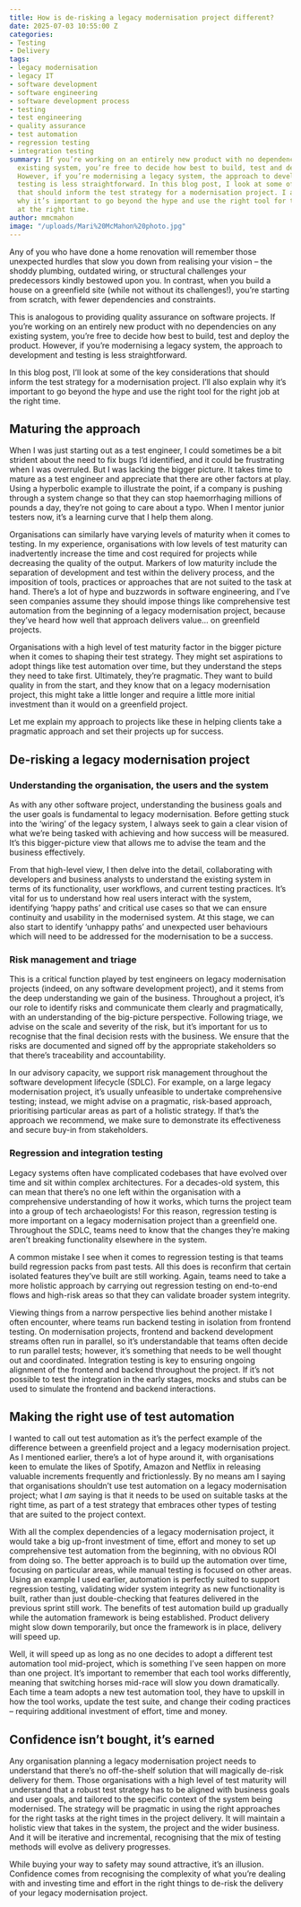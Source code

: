 ```yaml
---
title: How is de-risking a legacy modernisation project different?
date: 2025-07-03 10:55:00 Z
categories:
- Testing
- Delivery
tags:
- legacy modernisation
- legacy IT
- software development
- software engineering
- software development process
- testing
- test engineering
- quality assurance
- test automation
- regression testing
- integration testing
summary: If you’re working on an entirely new product with no dependencies on any
  existing system, you’re free to decide how best to build, test and deploy the product.
  However, if you’re modernising a legacy system, the approach to development and
  testing is less straightforward. In this blog post, I look at some of the key considerations
  that should inform the test strategy for a modernisation project. I also explain
  why it’s important to go beyond the hype and use the right tool for the right job
  at the right time.
author: mmcmahon
image: "/uploads/Mari%20McMahon%20photo.jpg"
---
```


Any of you who have done a home renovation will remember those unexpected hurdles that slow you down from realising your vision – the shoddy plumbing, outdated wiring, or structural challenges your predecessors kindly bestowed upon you. In contrast, when you build a house on a greenfield site (while not without its challenges!), you’re starting from scratch, with fewer dependencies and constraints.

This is analogous to providing quality assurance on software projects. If you’re working on an entirely new product with no dependencies on any existing system, you’re free to decide how best to build, test and deploy the product. However, if you’re modernising a legacy system, the approach to development and testing is less straightforward.

In this blog post, I’ll look at some of the key considerations that should inform the test strategy for a modernisation project. I’ll also explain why it’s important to go beyond the hype and use the right tool for the right job at the right time.

## Maturing the approach

When I was just starting out as a test engineer, I could sometimes be a bit strident about the need to fix bugs I’d identified, and it could be frustrating when I was overruled. But I was lacking the bigger picture. It takes time to mature as a test engineer and appreciate that there are other factors at play. Using a hyperbolic example to illustrate the point, if a company is pushing through a system change so that they can stop haemorrhaging millions of pounds a day, they’re not going to care about a typo. When I mentor junior testers now, it’s a learning curve that I help them along.

Organisations can similarly have varying levels of maturity when it comes to testing. In my experience, organisations with low levels of test maturity can inadvertently increase the time and cost required for projects while decreasing the quality of the output. Markers of low maturity include the separation of development and test within the delivery process, and the imposition of tools, practices or approaches that are not suited to the task at hand. There’s a lot of hype and buzzwords in software engineering, and I’ve seen companies assume they should impose things like comprehensive test automation from the beginning of a legacy modernisation project, because they’ve heard how well that approach delivers value… on greenfield projects.

Organisations with a high level of test maturity factor in the bigger picture when it comes to shaping their test strategy. They might set aspirations to adopt things like test automation over time, but they understand the steps they need to take first. Ultimately, they’re pragmatic. They want to build quality in from the start, and they know that on a legacy modernisation project, this might take a little longer and require a little more initial investment than it would on a greenfield project.

Let me explain my approach to projects like these in helping clients take a pragmatic approach and set their projects up for success.

## De-risking a legacy modernisation project

### Understanding the organisation, the users and the system

As with any other software project, understanding the business goals and the user goals is fundamental to legacy modernisation. Before getting stuck into the ‘wiring’ of the legacy system, I always seek to gain a clear vision of what we’re being tasked with achieving and how success will be measured. It’s this bigger-picture view that allows me to advise the team and the business effectively.

From that high-level view, I then delve into the detail, collaborating with developers and business analysts to understand the existing system in terms of its functionality, user workflows, and current testing practices. It’s vital for us to understand how real users interact with the system, identifying ‘happy paths’ and critical use cases so that we can ensure continuity and usability in the modernised system. At this stage, we can also start to identify ‘unhappy paths’ and unexpected user behaviours which will need to be addressed for the modernisation to be a success.

### Risk management and triage

This is a critical function played by test engineers on legacy modernisation projects (indeed, on any software development project), and it stems from the deep understanding we gain of the business. Throughout a project, it’s our role to identify risks and communicate them clearly and pragmatically, with an understanding of the big-picture perspective. Following triage, we advise on the scale and severity of the risk, but it’s important for us to recognise that the final decision rests with the business. We ensure that the risks are documented and signed off by the appropriate stakeholders so that there’s traceability and accountability.

In our advisory capacity, we support risk management throughout the software development lifecycle (SDLC). For example, on a large legacy modernisation project, it’s usually unfeasible to undertake comprehensive testing; instead, we might advise on a pragmatic, risk-based approach, prioritising particular areas as part of a holistic strategy. If that’s the approach we recommend, we make sure to demonstrate its effectiveness and secure buy-in from stakeholders.

### Regression and integration testing

Legacy systems often have complicated codebases that have evolved over time and sit within complex architectures. For a decades-old system, this can mean that there’s no one left within the organisation with a comprehensive understanding of how it works, which turns the project team into a group of tech archaeologists! For this reason, regression testing is more important on a legacy modernisation project than a greenfield one. Throughout the SDLC, teams need to know that the changes they’re making aren’t breaking functionality elsewhere in the system.

A common mistake I see when it comes to regression testing is that teams build regression packs from past tests. All this does is reconfirm that certain isolated features they’ve built are still working. Again, teams need to take a more holistic approach by carrying out regression testing on end-to-end flows and high-risk areas so that they can validate broader system integrity.

Viewing things from a narrow perspective lies behind another mistake I often encounter, where teams run backend testing in isolation from frontend testing. On modernisation projects, frontend and backend development streams often run in parallel, so it’s understandable that teams often decide to run parallel tests; however, it’s something that needs to be well thought out and coordinated. Integration testing is key to ensuring ongoing alignment of the frontend and backend throughout the project. If it’s not possible to test the integration in the early stages, mocks and stubs can be used to simulate the frontend and backend interactions.

## Making the right use of test automation

I wanted to call out test automation as it’s the perfect example of the difference between a greenfield project and a legacy modernisation project. As I mentioned earlier, there’s a lot of hype around it, with organisations keen to emulate the likes of Spotify, Amazon and Netflix in releasing valuable increments frequently and frictionlessly. By no means am I saying that organisations shouldn’t use test automation on a legacy modernisation project; what I *am* saying is that it needs to be used on suitable tasks at the right time, as part of a test strategy that embraces other types of testing that are suited to the project context.

With all the complex dependencies of a legacy modernisation project, it would take a big up-front investment of time, effort and money to set up comprehensive test automation from the beginning, with no obvious ROI from doing so. The better approach is to build up the automation over time, focusing on particular areas, while manual testing is focused on other areas. Using an example I used earlier, automation is perfectly suited to support regression testing, validating wider system integrity as new functionality is built, rather than just double-checking that features delivered in the previous sprint still work. The benefits of test automation build up gradually while the automation framework is being established. Product delivery might slow down temporarily, but once the framework is in place, delivery will speed up.

Well, it will speed up as long as no one decides to adopt a different test automation tool mid-project, which is something I’ve seen happen on more than one project. It’s important to remember that each tool works differently, meaning that switching horses mid-race will slow you down dramatically. Each time a team adopts a new test automation tool, they have to upskill in how the tool works, update the test suite, and change their coding practices – requiring additional investment of effort, time and money.

## Confidence isn’t bought, it’s earned

Any organisation planning a legacy modernisation project needs to understand that there’s no off-the-shelf solution that will magically de-risk delivery for them. Those organisations with a high level of test maturity will understand that a robust test strategy has to be aligned with business goals and user goals, and tailored to the specific context of the system being modernised. The strategy will be pragmatic in using the right approaches for the right tasks at the right times in the project delivery. It will maintain a holistic view that takes in the system, the project and the wider business. And it will be iterative and incremental, recognising that the mix of testing methods will evolve as delivery progresses.

While buying your way to safety may sound attractive, it’s an illusion. Confidence comes from recognising the complexity of what you’re dealing with and investing time and effort in the right things to de-risk the delivery of your legacy modernisation project.